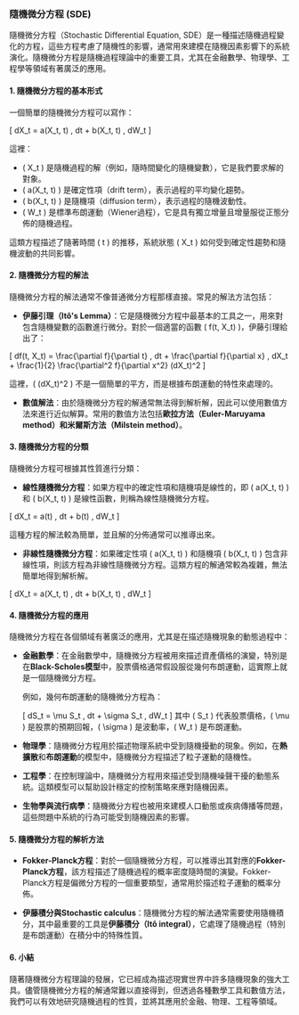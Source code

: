 ### 隨機微分方程 (SDE)

隨機微分方程（Stochastic Differential Equation, SDE）是一種描述隨機過程變化的方程，這些方程考慮了隨機性的影響，通常用來建模在隨機因素影響下的系統演化。隨機微分方程是隨機過程理論中的重要工具，尤其在金融數學、物理學、工程學等領域有著廣泛的應用。

#### 1. 隨機微分方程的基本形式

一個簡單的隨機微分方程可以寫作：

\[
dX_t = a(X_t, t) \, dt + b(X_t, t) \, dW_t
\]

這裡：

- \( X_t \) 是隨機過程的解（例如，隨時間變化的隨機變數），它是我們要求解的對象。
- \( a(X_t, t) \) 是確定性項（drift term），表示過程的平均變化趨勢。
- \( b(X_t, t) \) 是隨機項（diffusion term），表示過程的隨機波動性。
- \( W_t \) 是標準布朗運動（Wiener過程），它是具有獨立增量且增量服從正態分佈的隨機過程。

這類方程描述了隨著時間 \( t \) 的推移，系統狀態 \( X_t \) 如何受到確定性趨勢和隨機波動的共同影響。

#### 2. 隨機微分方程的解法

隨機微分方程的解法通常不像普通微分方程那樣直接。常見的解法方法包括：

- **伊藤引理（Itô's Lemma）**：它是隨機微分方程中最基本的工具之一，用來對包含隨機變數的函數進行微分。對於一個適當的函數 \( f(t, X_t) \)，伊藤引理給出了：

\[
df(t, X_t) = \frac{\partial f}{\partial t} \, dt + \frac{\partial f}{\partial x} \, dX_t + \frac{1}{2} \frac{\partial^2 f}{\partial x^2} (dX_t)^2
\]

這裡，\( (dX_t)^2 \) 不是一個簡單的平方，而是根據布朗運動的特性來處理的。

- **數值解法**：由於隨機微分方程的解通常無法得到解析解，因此可以使用數值方法來進行近似解算。常用的數值方法包括**歐拉方法（Euler-Maruyama method）**和**米爾斯方法（Milstein method）**。

#### 3. 隨機微分方程的分類

隨機微分方程可根據其性質進行分類：

- **線性隨機微分方程**：如果方程中的確定性項和隨機項是線性的，即 \( a(X_t, t) \) 和 \( b(X_t, t) \) 是線性函數，則稱為線性隨機微分方程。

\[
dX_t = a(t) \, dt + b(t) \, dW_t
\]

這種方程的解法較為簡單，並且解的分佈通常可以推導出來。

- **非線性隨機微分方程**：如果確定性項 \( a(X_t, t) \) 和隨機項 \( b(X_t, t) \) 包含非線性項，則該方程為非線性隨機微分方程。這類方程的解通常較為複雜，無法簡單地得到解析解。

\[
dX_t = a(X_t, t) \, dt + b(X_t, t) \, dW_t
\]

#### 4. 隨機微分方程的應用

隨機微分方程在各個領域有著廣泛的應用，尤其是在描述隨機現象的動態過程中：

- **金融數學**：在金融數學中，隨機微分方程被用來描述資產價格的演變，特別是在**Black-Scholes模型**中，股票價格通常假設服從幾何布朗運動，這實際上就是一個隨機微分方程。
  
  例如，幾何布朗運動的隨機微分方程為：

  \[
  dS_t = \mu S_t \, dt + \sigma S_t \, dW_t
  \]
  其中 \( S_t \) 代表股票價格，\( \mu \) 是股票的預期回報，\( \sigma \) 是波動率，\( W_t \) 是布朗運動。

- **物理學**：隨機微分方程用於描述物理系統中受到隨機擾動的現象。例如，在**熱擴散**和**布朗運動**的模型中，隨機微分方程描述了粒子運動的隨機性。

- **工程學**：在控制理論中，隨機微分方程用來描述受到隨機噪聲干擾的動態系統。這類模型可以幫助設計穩定的控制策略來應對隨機因素。

- **生物學與流行病學**：隨機微分方程也被用來建模人口動態或疾病傳播等問題，這些問題中系統的行為可能受到隨機因素的影響。

#### 5. 隨機微分方程的解析方法

- **Fokker-Planck方程**：對於一個隨機微分方程，可以推導出其對應的**Fokker-Planck方程**，該方程描述了隨機過程的概率密度隨時間的演變。Fokker-Planck方程是偏微分方程的一個重要類型，通常用於描述粒子運動的概率分佈。

- **伊藤積分與Stochastic calculus**：隨機微分方程的解法通常需要使用隨機積分，其中最重要的工具是**伊藤積分（Itô integral）**，它處理了隨機過程（特別是布朗運動）在積分中的特殊性質。

#### 6. 小結

隨著隨機微分方程理論的發展，它已經成為描述現實世界中許多隨機現象的強大工具。儘管隨機微分方程的解通常難以直接得到，但透過各種數學工具和數值方法，我們可以有效地研究隨機過程的性質，並將其應用於金融、物理、工程等領域。